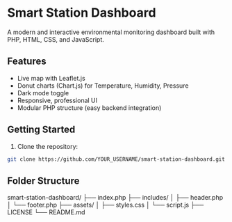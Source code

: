 # Smart Station Dashboard

A modern and interactive environmental monitoring dashboard built with PHP, HTML, CSS, and JavaScript.

## Features

- Live map with Leaflet.js
- Donut charts (Chart.js) for Temperature, Humidity, Pressure
- Dark mode toggle
- Responsive, professional UI
- Modular PHP structure (easy backend integration)

## Getting Started

1. Clone the repository:

```bash
git clone https://github.com/YOUR_USERNAME/smart-station-dashboard.git
```

## Folder Structure

smart-station-dashboard/
├── index.php
├── includes/
│ ├── header.php
│ └── footer.php
├── assets/
│ ├── styles.css
│ └── script.js
├── LICENSE
└── README.md
